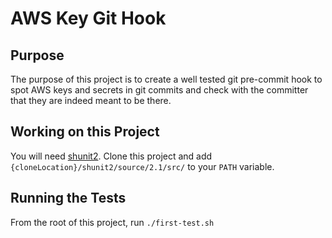 # AWS Key Git Hook

## Purpose

The purpose of this project is to create a well tested git pre-commit hook to spot AWS keys and secrets in git commits and check with the committer that they are indeed meant to be there.

## Working on this Project

You will need [shunit2](https://github.com/kward/shunit2). Clone this project and add `{cloneLocation}/shunit2/source/2.1/src/` to your `PATH` variable.

## Running the Tests

From the root of this project, run `./first-test.sh`
